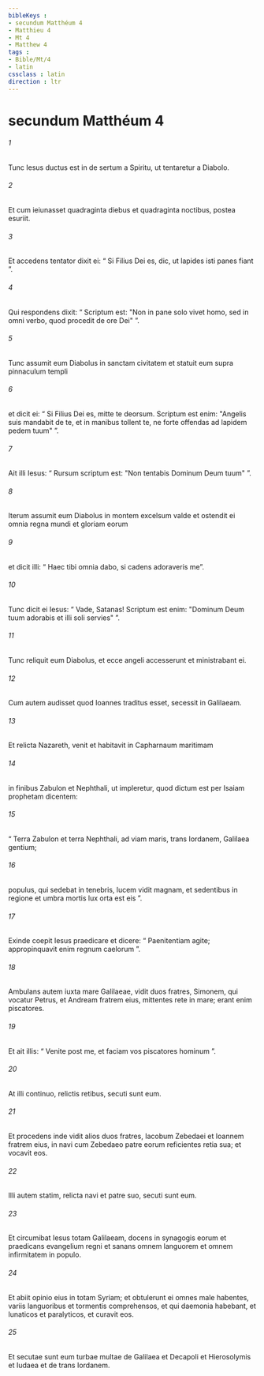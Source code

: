 ```yaml
---
bibleKeys : 
- secundum Matthéum 4
- Matthieu 4
- Mt 4
- Matthew 4
tags : 
- Bible/Mt/4
- latin
cssclass : latin
direction : ltr
---
```


# secundum Matthéum 4

###### 1
Tunc Iesus ductus est in de sertum a Spiritu, ut tentaretur a Diabolo. 
###### 2
Et cum ieiunasset quadraginta diebus et quadraginta noctibus, postea esuriit. 
###### 3
Et accedens tentator dixit ei: “ Si Filius Dei es, dic, ut lapides isti panes fiant ”. 
###### 4
Qui respondens dixit: “ Scriptum est: "Non in pane solo vivet homo, sed in omni verbo, quod procedit de ore Dei" ”.
###### 5
Tunc assumit eum Diabolus in sanctam civitatem et statuit eum supra pinnaculum templi 
###### 6
et dicit ei: “ Si Filius Dei es, mitte te deorsum. Scriptum est enim: "Angelis suis mandabit de te, et in manibus tollent te, ne forte offendas ad lapidem pedem tuum" ”.
###### 7
Ait illi Iesus: “ Rursum scriptum est: "Non tentabis Dominum Deum tuum" ”.
###### 8
Iterum assumit eum Diabolus in montem excelsum valde et ostendit ei omnia regna mundi et gloriam eorum 
###### 9
et dicit illi: “ Haec tibi omnia dabo, si cadens adoraveris me”. 
###### 10
Tunc dicit ei Iesus: “ Vade, Satanas! Scriptum est enim: "Dominum Deum tuum adorabis et illi soli servies" ”.
###### 11
Tunc reliquit eum Diabolus, et ecce angeli accesserunt et ministrabant ei.
###### 12
Cum autem audisset quod Ioannes traditus esset, secessit in Galilaeam. 
###### 13
Et relicta Nazareth, venit et habitavit in Capharnaum maritimam 
###### 14
in finibus Zabulon et Nephthali, ut impleretur, quod dictum est per Isaiam prophetam dicentem:
###### 15
“ Terra Zabulon et terra Nephthali, ad viam maris, trans Iordanem, Galilaea gentium;
###### 16
populus, qui sedebat in tenebris, lucem vidit magnam, et sedentibus in regione et umbra mortis lux orta est eis ”.
###### 17
Exinde coepit Iesus praedicare et dicere: “ Paenitentiam agite; appropinquavit enim regnum caelorum ”.
###### 18
Ambulans autem iuxta mare Galilaeae, vidit duos fratres, Simonem, qui vocatur Petrus, et Andream fratrem eius, mittentes rete in mare; erant enim piscatores. 
###### 19
Et ait illis: “ Venite post me, et faciam vos piscatores hominum ”. 
###### 20
At illi continuo, relictis retibus, secuti sunt eum.
###### 21
Et procedens inde vidit alios duos fratres, Iacobum Zebedaei et Ioannem fratrem eius, in navi cum Zebedaeo patre eorum reficientes retia sua; et vocavit eos. 
###### 22
Illi autem statim, relicta navi et patre suo, secuti sunt eum.
###### 23
Et circumibat Iesus totam Galilaeam, docens in synagogis eorum et praedicans evangelium regni et sanans omnem languorem et omnem infirmitatem in populo. 
###### 24
Et abiit opinio eius in totam Syriam; et obtulerunt ei omnes male habentes, variis languoribus et tormentis comprehensos, et qui daemonia habebant, et lunaticos et paralyticos, et curavit eos. 
###### 25
Et secutae sunt eum turbae multae de Galilaea et Decapoli et Hierosolymis et Iudaea et de trans Iordanem.
